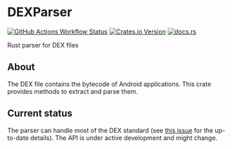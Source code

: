 # DEXParser

[![GitHub Actions Workflow Status](https://img.shields.io/github/actions/workflow/status/rusty-rs/rusty-dex/ci.yml?branch=main&style=for-the-badge)](https://github.com/rusty-rs/rusty-dex/actions/workflows/ci.yml)
[![Crates.io Version](https://img.shields.io/crates/v/rusty-dex?style=for-the-badge)](https://crates.io/crates/rusty-dex)
[![docs.rs](https://img.shields.io/docsrs/rusty-dex?style=for-the-badge)](https://docs.rs/rusty-dex/latest/rusty_dex/)

Rust parser for DEX files

## About

The DEX file contains the bytecode of Android applications. This crate provides
methods to extract and parse them.

## Current status

The parser can handle most of the DEX standard (see [this
issue](https://github.com/rusty-rs/rusty-dex/issues/3) for the up-to-date
details). The API is under active development and might change.
